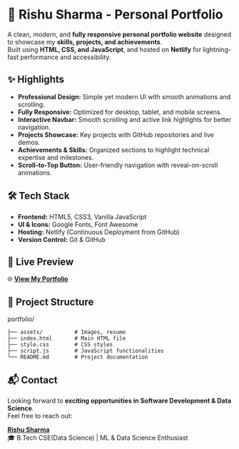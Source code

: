 # 🚀 Rishu Sharma - Personal Portfolio  

A clean, modern, and **fully responsive personal portfolio website** designed to showcase my **skills, projects, and achievements**.  
Built using **HTML, CSS, and JavaScript**, and hosted on **Netlify** for lightning-fast performance and accessibility.  



## ✨ Highlights  
- **Professional Design:** Simple yet modern UI with smooth animations and scrolling.  
- **Fully Responsive:** Optimized for desktop, tablet, and mobile screens.  
- **Interactive Navbar:** Smooth scrolling and active link highlights for better navigation.  
- **Projects Showcase:** Key projects with GitHub repositories and live demos.  
- **Achievements & Skills:** Organized sections to highlight technical expertise and milestones.  
- **Scroll-to-Top Button:** User-friendly navigation with reveal-on-scroll animations.  



## 🛠 Tech Stack  
- **Frontend:** HTML5, CSS3, Vanilla JavaScript  
- **UI & Icons:** Google Fonts, Font Awesome  
- **Hosting:** Netlify (Continuous Deployment from GitHub)  
- **Version Control:** Git & GitHub  



## 📌 Live Preview  
🌐 **[View My Portfolio](https://rishusharma-portfolio.netlify.app/)**  



## 📂 Project Structure  
portfolio/
```
├── assets/          # Images, resume
├── index.html       # Main HTML file
├── style.css        # CSS styles
├── script.js        # JavaScript functionalities
└── README.md        # Project documentation
```




## 📬 Contact
Looking forward to **exciting opportunities in Software Development & Data Science**.  
Feel free to reach out:  

[**Rishu Sharma**](https://github.com/RishuSharma18)  
🎓 B.Tech CSE(Data Science) | ML & Data Science Enthusiast





